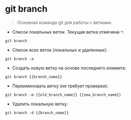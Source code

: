 # git branch

> Основная команда git для работы с ветками.

- Список локальных веток. Текущая ветка отмечена `*`:

`git branch`

- Список всех веток (локальных и удаленных):

`git branch -a`

- Создать новую ветку на основе последнего коммита:

`git branch {{branch_name}}`

- Переименовать ветку (не требует проверки):

`git branch -m {{old_branch_name}} {{new_branch_name}}`

- Удалить локальную ветку:

`git branch -d {{branch_name}}`
